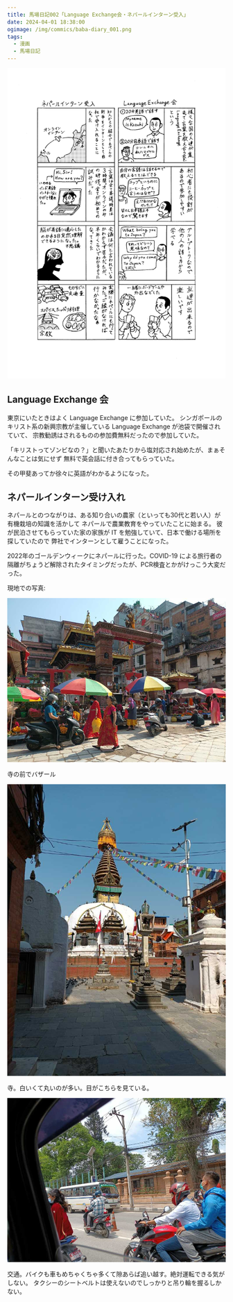 ```yaml
---
title: 馬場日記002「Language Exchange会・ネパールインターン受入」
date: 2024-04-01 18:38:00
ogimage: /img/commics/baba-diary_001.png
tags:
  - 漫画
  - 馬場日記
---
```


![馬場日記001](/img/commics/baba-diary_001.png)

## Language Exchange 会

東京にいたときはよく Language Exchange に参加していた。
シンガポールのキリスト系の新興宗教が主催している Language Exchange
が池袋で開催されていて、
宗教勧誘はされるものの参加費無料だったので参加していた。

「キリストってゾンビなの？」と聞いたあたりから塩対応され始めたが、まぁそんなことは気にせず
無料で英会話に付き合ってもらっていた。

その甲斐あってか徐々に英語がわかるようになった。

## ネパールインターン受け入れ

ネパールとのつながりは、ある知り合いの農家（といっても30代と若い人）が有機栽培の知識を活かして
ネパールで農業教育をやっていたことに始まる。
彼が民泊させてもらっていた家の家族が IT
を勉強していて、日本で働ける場所を探していたので
弊社でインターンとして雇うことになった。

2022年のゴールデンウィークにネパールに行った。COVID-19
による旅行者の隔離がちょうど解除されたタイミングだったが、PCR検査とかがけっこう大変だった。

現地での写真:

![nepal1](/img/posts/202404011838/nepal1.jpg)

寺の前でバザール

![nepal2](/img/posts/202404011838/nepal2.jpg)

寺。白いくて丸いのが多い。目がこちらを見ている。

![nepal3](/img/posts/202404011838/nepal3.jpg)

交通。バイクも車もめちゃくちゃ多くて隙あらば追い越す。絶対運転できる気がしない。
タクシーのシートベルトは使えないのでしっかりと吊り輪を握るしかない。
